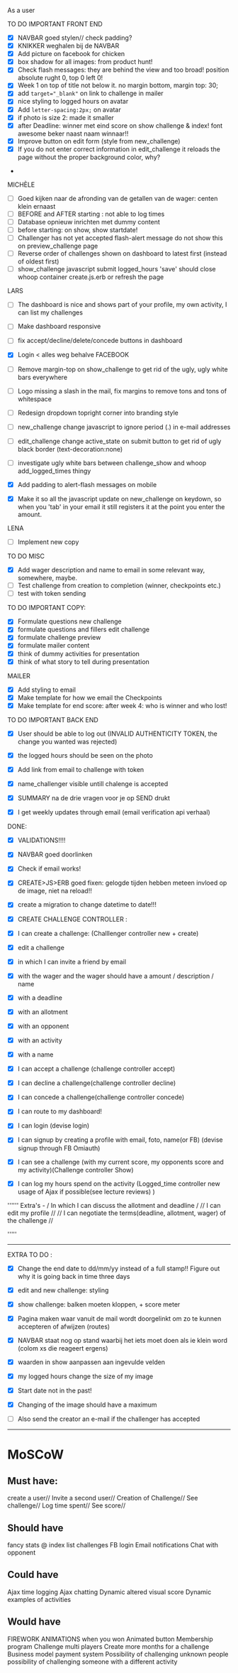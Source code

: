 As a user

TO DO IMPORTANT FRONT END
- [x] NAVBAR goed stylen//  check padding?
- [x] KNIKKER weghalen bij de NAVBAR
- [x] Add picture on facebook for chicken
- [x] box shadow for all images: from product hunt!
- [x] Check flash messages: they are behind the view and too broad! position absolute rught 0, top 0 left 0!
- [x] Week 1 on top of title not below it. no margin bottom, margin top: 30;
- [x] add `target="_blank"` on link to challenge in mailer
- [x] nice styling to logged hours on avatar
- [x] Add `letter-spacing:2px;` on avatar
- [x] if photo is size 2: made it smaller
- [x] after Deadline: winner met eind score on show challenge & index! font awesome beker naast naam winnaar!!
- [x] Improve button on edit form (style from new_challenge)
- [x] If you do not enter correct information in edit_challenge it reloads the page without the proper background color, why?
- 
MICHÈLE
- [ ] Goed kijken naar de afronding van de getallen van de wager: centen klein ernaast
- [ ] BEFORE and AFTER starting : not able to log times
- [ ] Database opnieuw inrichten met dummy content
- [ ] before starting: on show, show startdate!
- [ ] Challenger has not yet accepted flash-alert message do not show this on preview_challenge page
- [ ] Reverse order of challenges shown on dashboard to latest first (instead of oldest first)
- [ ] show_challenge javascript submit logged_hours 'save' should close whoop container create.js.erb or refresh the page

LARS
- [ ] The dashboard is nice and shows part of your profile, my own activity, I can list my challenges
- [ ] Make dashboard responsive
- [ ] fix accept/decline/delete/concede buttons in dashboard
- [x] Login < alles weg behalve FACEBOOK
- [ ] Remove margin-top on show_challenge to get rid of the ugly, ugly white bars everywhere
- [ ] Logo missing a slash in the mail, fix margins to remove tons and tons of whitespace
- [ ] Redesign dropdown topright corner into branding style
- [ ] new_challenge change javascript to ignore period (.) in e-mail addresses
- [ ] edit_challenge change active_state on submit button to get rid of ugly black border (text-decoration:none)
- [ ] investigate ugly white bars between challenge_show and whoop add_logged_times thingy
- [x] Add padding to alert-flash messages on mobile
- [x] Make it so all the javascript update on new_challenge on keydown, so when you 'tab' in your email it still registers it at the point you enter the amount.


LENA
- [ ] Implement new copy






TO DO MISC
- [x] Add wager description and name to email in some relevant way, somewhere, maybe.
- [ ] Test challenge from creation to completion (winner, checkpoints etc.)
- [ ] test with token sending

TO DO IMPORTANT COPY:
- [x] Formulate questions new challenge
- [x] formulate questions and fillers edit challenge
- [x] formulate challenge preview
- [x] formulate mailer content
- [x] think of dummy activities for presentation
- [x] think of what story to tell during presentation

MAILER
- [x] Add styling to email
- [x] Make template for how we email the Checkpoints 
- [x] Make template for end score: after week 4: who is winner and who lost!

TO DO IMPORTANT BACK END
- [x] User should be able to log out (INVALID AUTHENTICITY TOKEN, the change you wanted was rejected)
- [x] the logged hours should be seen on the photo 
- [x] Add link from email to challenge with token 
- [x] name_challenger visible untill chalenge is accepted

- [x] SUMMARY na de drie vragen voor je op SEND drukt
- [x] I get weekly updates through email (email verification api verhaal)

DONE:
- [x] VALIDATIONS!!!!
- [x] NAVBAR goed doorlinken
- [x] Check if email works!
- [x] CREATE>JS>ERB goed fixen: gelogde tijden hebben meteen invloed op de image, niet na reload!! 

- [x] create a migration to change datetime to date!!!
- [x] CREATE CHALLENGE CONTROLLER : 
- [x] I can create a challenge: (Challlenger controller new + create) 
- [x] edit a challenge
- [x]  in which I can invite  a friend by email
- [x] with the wager and the wager should have a amount / description / name
- [x] with a deadline 
- [x] with an allotment
- [x] with an opponent
- [x] with an activity
- [x] with a name 

- [x] I can accept a challenge (challenge controller accept)
- [x] I can decline a challenge(challenge controller decline)
- [x] I can concede a challenge(challenge controller concede)
 
- [x] I can route to my dashboard!
- [x] I can login (devise login)
- [x] I can signup by creating a profile with email, foto, name(or FB) (devise signup through FB Omiauth)
 
- [x] I can see a challenge (with my current score, my opponents score and my activity)(Challenge controller Show)
- [x] I can log my hours spend on the activity (Logged_time controller new usage of Ajax if possible(see lecture reviews) )

'''''' 
Extra's - /  In which I can discuss the allotment and deadline / // I can edit my profile // // I can negotiate the terms(deadline, allotment, wager) of the challenge //

''''' 
___________________________________________________________

EXTRA TO DO :

- [x] Change the end date to dd/mm/yy instead of a full stamp!! Figure out why it is going back in time three days
- [x] edit and new challenge: styling
- [x] show challenge: balken moeten kloppen, + score meter
- [x] Pagina maken waar vanuit de mail wordt doorgelinkt om zo te kunnen accepteren of afwijzen (routes)
- [x] NAVBAR staat nog op stand waarbij het iets moet doen als ie klein word (colom xs die reageert ergens)
- [x] waarden in show aanpassen aan ingevulde velden
- [x] my logged hours change the size of my image
- [x] Start date not in the past!
- [x] Changing of the image should have a maximum
- [ ] Also send the creator an e-mail if the challenger has accepted



_________________________________________________________



# MoSCoW
## Must have: 
create a user//
Invite a second user//
Creation of Challenge//
See challenge//
Log time spent//
See score//

## Should have
fancy stats @ index
list challenges
FB login 
Email notifications
Chat with opponent

## Could have 
Ajax time logging
Ajax chatting
Dynamic altered visual score
Dynamic examples of activities 

## Would have 
FIREWORK ANIMATIONS when you won
Animated button 
Membership program
Challenge multi players
Create more months for a challenge
Business model
payment system 
Possibility of challenging unknown people
possibility of challenging someone with a different activity


